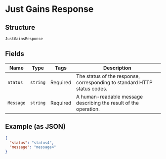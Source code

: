 
# Just Gains Response

## Structure

`JustGainsResponse`

## Fields

| Name | Type | Tags | Description |
|  --- | --- | --- | --- |
| `Status` | `string` | Required | The status of the response, corresponding to standard HTTP status codes. |
| `Message` | `string` | Required | A human-readable message describing the result of the operation. |

## Example (as JSON)

```json
{
  "status": "status4",
  "message": "message4"
}
```

